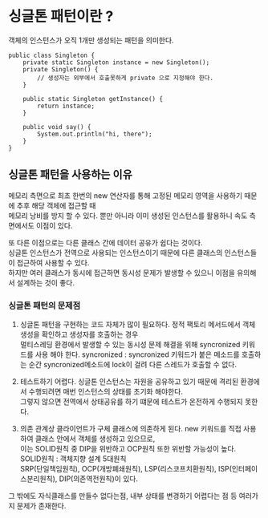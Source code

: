 # 싱글톤 패턴이란 ?
객체의 인스턴스가 오직 1개만 생성되는 패턴을 의미한다.
```
public class Singleton {
    private static Singleton instance = new Singleton();
    private Singleton() {
        // 생성자는 외부에서 호출못하게 private 으로 지정해야 한다.
    }
    
    public static Singleton getInstance() {
        return instance;
    }

    public void say() {
        System.out.println("hi, there");
    }
}
```
## 싱글톤 패턴을 사용하는 이유 
메모리 측면으로 최초 한번의 new 연산자를 통해 고정된 메모리 영역을 사용하기 때문에 추후 해당 객체에 접근할 때     
메모리 낭비를 방지 할 수 있다. 뿐만 아니라 이미 생성된 인스턴스를 활용하니 속도 측면에서도 이점이 있다.   

또 다른 이점으로는 다른 클래스 간에 데이터 공유가 쉽다는 것이다.   
싱글톤 인스턴스가 전역으로 사용되는 인스턴스이기 때문에 다른 클래스의 인스턴스들이 접근하여 사용할 수 있다.   
하지만 여러 클래스가 동시에 접근하면 동시성 문제가 발생할 수 있으니 이점을 유의해서 설계하는 것이 좋다.   

### 싱글톤 패턴의 문제점
1. 싱글톤 패턴을 구현하는 코드 자체가 많이 필요하다.  정적 팩토리 메서드에서 객체 생성을 확인하고 생성자를 호출하는 경우   
  멀티스레딩 환경에서 발생할 수 있는 동시성 문제 해결을 위해 syncronized 키워드를 사용 해야 한다.
  syncronized  : syncronized 키워드가 붙은 메소드를 호출하는 순간 syncronized메소드에 lock이 걸려 다른 스레드가 호출할 수 없다.   
  
2. 테스트하기 어렵다.  싱글톤 인스턴스는 자원을 공유하고 있기 때문에 격리된 환경에서 수행되려면 매번 인스턴스의 상태를 초기화 해야한다.   
  그렇지 않으면 전역에서 상태공유를 하기 떄문에 테스트가 온전하게 수행되지 못한다.   
  
3. 의존 관계상 클라이언트가 구체 클래스에 의존하게 된다. new 키워드를 직접 사용하여 클래스 안에서 객체를 생성하고 있으므로,   
  이는 SOLID원칙 중 DIP을 위반하고 OCP원칙 또한 위반할 가능성이 높다.   
  SOLID원칙 : 객체지향 설계 5대원칙       
  SRP(단일책임원칙), OCP(개방폐쇄원칙), LSP(리스코프치환원칙), ISP(인터페이스분리원칙), DIP(의존역전원칙)이 있다.
  
그 밖에도 자식클래스를 만들수 없다는점, 내부 상태를 변경하기 어렵다는 점 등 여러가지 문제가 존재한다.
